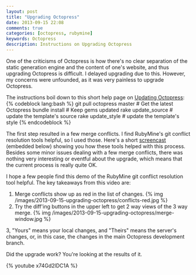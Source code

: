```yaml
---
layout: post
title: "Upgrading Octopress"
date: 2013-09-15 22:08
comments: true
categories: [octopress, rubymine]
keywords: Octopress
description: Instructions on Upgrading Octopress
---
```


<p>
One of the criticisms of Octopress is how there's no clear separation of the static
generation engine and the content of one's website, and thus upgrading Octopress
is difficult. I delayed upgrading due to this. However, my concerns were
unfounded, as it was very painless to upgrade Octopress.
</p>
<p>
The instructions boil down to this short help page on <a href="http://octopress.org/docs/updating/">Updating Octopress</a>:
{% codeblock lang:bash %}
git pull octopress master     # Get the latest Octopress
bundle install                # Keep gems updated
rake update_source            # update the template's source
rake update_style             # update the template's style
{% endcodeblock %}

The first step resulted in a few merge conflicts. I find RubyMine's git conflict
resolution tools helpful, so I used those. Here's a short <a href="http://youtu.be/x74Gd2lDC1A">screencast</a> (embedded
below) showing you how these tools helped with this process. Besides some minor
issues dealing with a few merge conflicts, there was nothing very interesting or
eventful about the upgrade, which means that the current process is really quite
OK.
</p>
<p>
I hope a few people find this demo of the RubyMine git conflict resolution tool
helpful. The key takeaways from this video are:
</p>
<ol>
<li>Merge conflicts show up as red in the list of changes.
   {% img /images/2013-09-15-upgrading-octopress/conflicts-red.jpg %}

</li>
<li>Try the diff'ing buttons in the upper left to get 2 way views of
   the 3 way merge.
   {% img /images/2013-09-15-upgrading-octopress/merge-window.jpg %}
</li>
</ol>


<p>
3, "Yours" means your local changes, and "Theirs" means the server's changes,
   or, in this case, the changes in the main Octopress development branch.
</p>
<p>
Did the upgrade work? You're looking at the results of it.
</p>
<p>   
{% youtube x74Gd2lDC1A %}
</p>




